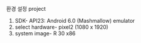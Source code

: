 환경 설정
project
 1. SDK- API23: Android 6.0 (Mashmallow)
emulator
 1. select hardware- pixel2 (1080 x 1920)
 2. system image- R 30 x86
